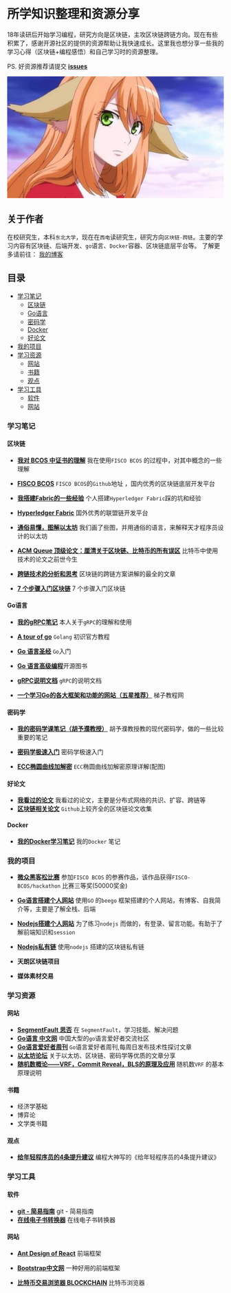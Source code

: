 # 所学知识整理和资源分享
18年读研后开始学习编程，研究方向是区块链，主攻区块链跨链方向。现在有些积累了，感谢开源社区的提供的资源帮助让我快速成长。这里我也想分享一些我的学习心得（区块链+编程感悟）和自己学习时的资源整理。

PS. 好资源推荐请提交 [**issues**](https://github.com/CcoWzh/MyLearning/issues)

![love](./img/honghong.jpg)

## 关于作者

在校研究生，本科`东北大学`，现在在`西电`读研究生，研究方向`区块链-跨链`。主要的学习内容有区块链、后端开发、`go`语言、`Docker`容器、区块链底层平台等。 了解更多请前往： [我的博客](http://148.70.76.34/)

## 目录

* [学习笔记](#学习笔记)
  * [区块链](#区块链)
  * [Go语言](#Go语言)
  * [密码学](#密码学)
  * [Docker](#Docker)
  * [好论文](#好论文)
* [我的项目](#我的项目)
* [学习资源](#学习资源)
  * [网站](#网站)
  * [书籍](#书籍)
  * [观点](#观点)
* [学习工具](#学习工具)
  * [软件](#软件)
  * [网站](#网站)

### 学习笔记

#### 区块链

- [**我对 BCOS 中证书的理解**](./resources/FISCO-BCOS) 我在使用`FISCO BCOS` 的过程中，对其中概念的一些理解


- [**FISCO BCOS**]( https://github.com/FISCO-BCOS ) `FISCO BCOS`的`Github`地址 ，国内优秀的区块链底层开发平台
- [**我搭建Fabric的一些经验**](./resources/Hyperledger-Fabric) 个人搭建`Hyperledger Fabric`踩的坑和经验
- [**Hyperledger Fabric**]( https://hyperledger-fabric.readthedocs.io/en/release-1.4/ ) 国外优秀的联盟链开发平台
- [**通俗易懂，图解以太坊**]( https://www.infoq.cn/article/how-does-ethereum-work-anyway ) 我们画了些图，并用通俗的语言，来解释天才程序员设计的以太坊
- [**ACM Queue 顶级论文：厘清关于区块链、比特币的所有误区**]( https://blog.csdn.net/tangxiaoyin/article/details/80131400 ) 比特币中使用技术的论文之前世今生
- [**跨链技术的分析和思考**](https://learnblockchain.cn/2019/03/23/blockchain_interoperability/) 区块链的跨链方案讲解的最全的文章
- [**7 个步骤入门区块链**]( https://ethfans.org/posts/blockchain-for-beginners-what-is-blockchain-just-7-step ) 7 个步骤入门区块链

#### Go语言

- [**我的gRPC笔记**](./resources/Go-Learner/gRPC) 本人关于`gRPC`的理解和使用


- [**A tour of go**](https://tour.go-zh.org/welcome/1) `Golang` 初识官方教程 
- [**Go 语言圣经**]( https://wizardforcel.gitbooks.io/gopl-zh/content/preface.html ) `Go`入门
- [**Go 语言高级编程**](https://chai2010.cn/advanced-go-programming-book)开源图书
- [**gRPC说明文档**]( https://grpc.io/docs/tutorials/basic/go/ ) `gRPC`的说明文档
- [**一个学习Go的各大框架和功能的网站（五星推荐）**]( https://www.tizi365.com/archives/406.html ) 梯子教程网

#### 密码学

- [**我的密码学课笔记（胡予濮教授）**](./resources/ModernCryptography) 胡予濮教授教的现代密码学，做的一些比较重要的笔记


- [**密码学极速入门**]( https://ethfans.org/posts/a-crash-course-in-everything-cryptographic ) 密码学极速入门
- [**ECC椭圆曲线加解密**](https://blog.csdn.net/sitebus/article/details/82835492) `ECC`椭圆曲线加解密原理详解(配图)

#### 好论文

- [**我看过的论文**](./resources/Paper) 我看过的论文，主要是分布式网络的共识、扩容、跨链等
- [**区块链相关论文**](https://github.com/decrypto-org/blockchain-papers) `Github`上较齐全的区块链论文收集 

#### Docker

- [**我的Docker学习笔记**](./resources/Docker-Learner) 我的`Docker` 笔记

### 我的项目

- [**微众黑客松比赛**](https://github.com/CcoWzh/hackathon) 参加`FISCO BCOS` 的参赛作品，该作品获得`FISCO-BCOS/hackathon` 比赛三等奖(50000奖金)


- [**Go语言搭建个人网站**](https://github.com/CcoWzh/Go_PersonalWeb) 使用`GO` 的`beego` 框架搭建的个人网站，有博客、自我简介等，主要是了解全栈、后端
- [**Nodejs搭建个人网站**](https://github.com/CcoWzh/Node.js_PersonalWeb)  为了练习`nodejs` 而做的，有登录、留言功能。有助于了解前端知识和`session`
- [**Nodejs私有链**](https://github.com/CcoWzh/NodeJs_BlockChain) 使用`nodejs` 搭建的区块链私有链
- **天朗区块链项目**
- **媒体素材交易**

### 学习资源

#### 网站

- [**SegmentFault 思否**](https://segmentfault.com/) 在 `SegmentFault`，学习技能、解决问题
- [**Go语言 中文网**](https://studygolang.com/) 中国大型的`go`语言爱好者交流社区
- [**Go语言爱好者周刊**](https://github.com/polaris1119/golangweekly) `Go`语言爱好者周刊,每周日发布技术性探讨文章
- [**以太坊论坛**](https://ethfans.org/) 关于以太坊、区块链、密码学等优质的文章分享
- [**随机数概论——VRF，Commit Reveal，BLS的原理及应用**]( https://blog.csdn.net/qq_34062105/article/details/86016067 ) 随机数`VRF` 的基本原理说明

#### 书籍

- 经济学基础
- 博弈论
- 文学类书籍 

#### 观点

- [**给年轻程序员的4条提升建议**](https://blog.csdn.net/qq_42606051/article/details/80997253) 编程大神写的《给年轻程序员的4条提升建议》

### 学习工具

#### 软件

- [**git - 简易指南**]( https://www.bootcss.com/p/git-guide/ ) git - 简易指南
- [**在线电子书转换器**](http://cn.epubee.com/) 在线电子书转换器

#### 网站

- [**Ant Design of React**](https://ant.design/components/input-cn/) 前端框架

- [**Bootstrap中文网**](https://www.bootcss.com/) 一种好用的前端框架

- [**比特币交易浏览器 BLOCKCHAIN**]( https://www.blockchain.com/zh/btc/tx/fe6c48bbfdc025670f4db0340650ba5a50f9307b091d9aaa19aa44291961c69f?show_adv=true ) 比特币浏览器

  

